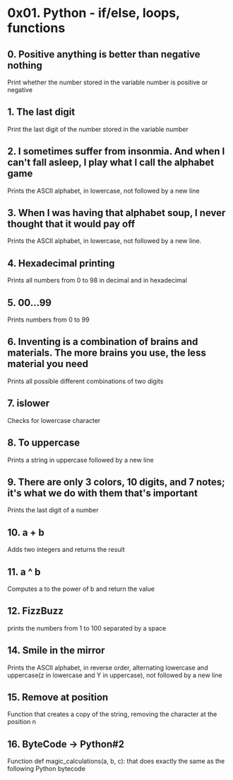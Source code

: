 # 0x01. Python - if/else, loops, functions

## 0. Positive anything is better than negative nothing
Print whether the number stored in the variable number is positive or negative

## 1. The last digit
Print the last digit of the number stored in the variable number

## 2. I sometimes suffer from insonmia. And when I can't fall asleep, I play what I call the alphabet game
Prints the ASCII alphabet, in lowercase, not followed by a new line

## 3. When I was having that alphabet soup, I never thought that it would pay off
Prints the ASCII alphabet, in lowercase, not followed by a new line.

## 4. Hexadecimal printing
Prints all numbers from 0 to 98 in decimal and in hexadecimal

## 5. 00...99
Prints numbers from 0 to 99

## 6. Inventing is a combination of brains and materials. The more brains you use, the less material you need
Prints all possible different combinations of two digits

## 7. islower
Checks for lowercase character

## 8. To uppercase
Prints a string in uppercase followed by a new line

## 9. There are only 3 colors, 10 digits, and 7 notes; it's what we do with them that's important
Prints the last digit of a number

## 10. a + b
Adds two integers and returns the result

## 11. a ^ b
Computes a to the power of b and return the value

## 12. FizzBuzz
prints the numbers from 1 to 100 separated by a space

## 14. Smile in the mirror
Prints the ASCII alphabet, in reverse order, alternating lowercase and uppercase(z in lowercase and Y in uppercase), not followed by a new line

## 15. Remove at position
Function that creates a copy of the string, removing the character at the position n

## 16. ByteCode -> Python#2
Function def magic_calculations(a, b, c): that does exactly the same as the following Python bytecode

